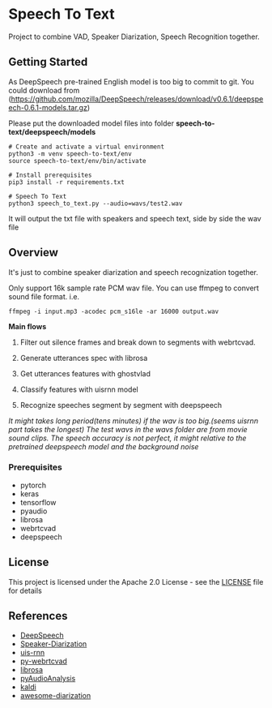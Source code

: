 # Speech To Text

Project to combine VAD, Speaker Diarization, Speech Recognition together.

## Getting Started

As DeepSpeech pre-trained English model is too big to commit to git. You could download from (https://github.com/mozilla/DeepSpeech/releases/download/v0.6.1/deepspeech-0.6.1-models.tar.gz)

Please put the downloaded model files into folder **speech-to-text/deepspeech/models**

```shell
# Create and activate a virtual environment
python3 -m venv speech-to-text/env
source speech-to-text/env/bin/activate

# Install prerequisites
pip3 install -r requirements.txt

# Speech To Text
python3 speech_to_text.py --audio=wavs/test2.wav
```

It will output the txt file with speakers and speech text, side by side the wav file 

## Overview

It's just to combine speaker diarization and speech recognization together. 

Only support 16k sample rate PCM wav file. You can use ffmpeg to convert sound file format. i.e.
```
ffmpeg -i input.mp3 -acodec pcm_s16le -ar 16000 output.wav
```
**Main flows**
1. Filter out silence frames and break down to segments with webrtcvad.

2. Generate utterances spec with librosa

3. Get utterances features with ghostvlad

4. Classify features with uisrnn model

5. Recognize speeches segment by segment with deepspeech

*It might takes long period(tens minutes) if the wav is too big.(seems uisrnn part takes the longest)
The test wavs in the wavs folder are from movie sound clips. The speech accuracy is not perfect, it might relative to the pretrained deepspeech model and the background noise*

### Prerequisites

- pytorch
- keras
- tensorflow
- pyaudio
- librosa
- webrtcvad
- deepspeech

## License

This project is licensed under the Apache 2.0 License - see the [LICENSE](LICENSE.md) file for details

## References

- [DeepSpeech](https://github.com/mozilla/DeepSpeech)
- [Speaker-Diarization](https://github.com/taylorlu/Speaker-Diarization)
- [uis-rnn](https://github.com/google/uis-rnn)
- [py-webrtcvad](https://github.com/wiseman/py-webrtcvad)
- [librosa](https://github.com/librosa/librosa)
- [pyAudioAnalysis](https://github.com/tyiannak/pyAudioAnalysis)
- [kaldi](https://github.com/kaldi-asr/kaldi)
- [awesome-diarization](https://github.com/wq2012/awesome-diarization)
